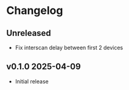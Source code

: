 # Changelog

## Unreleased

- Fix interscan delay between first 2 devices

## v0.1.0 2025-04-09

- Initial release
